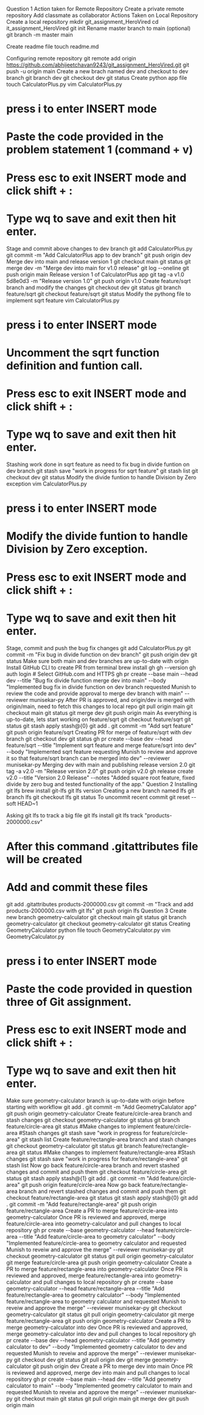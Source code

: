 Question 1
Action taken for Remote Repository
Create a private remote repository
Add classmate as collaborator
Actions Taken on Local Repository
Create a local repository
mkdir git_assignment_HeroVired
cd it_assignment_HeroVired
git init
Rename master branch to main (optional)
git branch -m master main

Create readme file
touch readme.md

Configuring remote repository
git remote add origin https://github.com/abhijeetchavan9243/git_assignment_HeroVired.git
git push -u origin main
Create a new brach named dev and checkout to dev branch
git branch dev
git checkout dev
git status
Create python app file
touch CalculatorPlus.py
vim CalculatorPlus.py
# press i to enter INSERT mode
# Paste the code provided in the problem statement 1 (command + v)
# Press esc to exit INSERT mode and click shift + :
# Type wq to save and exit then hit enter.
Stage and commit above changes to dev branch
git add CalculatorPlus.py
git commit -m "Add CalculatorPlus app to dev branch"
git push origin dev
Merge dev into main and release version 1
git checkout main
git status
git merge dev -m "Merge dev into main for v1.0 release"
git log --oneline
git push origin main
Release version 1 of CalculatorPlus app
git tag -a v1.0 5d8e0d3 -m "Release version 1.0"
git push origin v1.0
Create feature/sqrt branch and modify the changes
git checkout dev
git status
git branch feature/sqrt
git checkout feature/sqrt
git status
Modify the pythong file to implement sqrt feature
vim CalculatorPlus.py
# press i to enter INSERT mode
# Uncomment the sqrt function definition and funtion call.
# Press esc to exit INSERT mode and click shift + :
# Type wq to save and exit then hit enter.
Stashing work done in sqrt feature as need to fix bug in divide funtion on dev branch
git stash save "work in progress for sqrt feature"
git stash list
git checkout dev
git status
Modify the divide funtion to handle Division by Zero exception
vim CalculatorPlus.py
# press i to enter INSERT mode
# Modify the divide funtion to handle Division by Zero exception.
# Press esc to exit INSERT mode and click shift + :
# Type wq to save and exit then hit enter.
Stage, commit and push the bug fix changes
git add CalculatorPlus.py
git commit -m "Fix bug in divide function on dev branch"
git push origin dev
git status
Make sure both main and dev branches are up-to-date with origin
Install GitHub CLI to create PR from terminal
brew install gh
gh --version
gh auth login # Select GitHub.com and HTTPS
gh pr create --base main --head dev --title "Bug fix divide function merge dev into main" --body "Implemented bug fix in divide function on dev branch requested Munish to review the code and provide approval to merge dev branch with main" --reviewer munisekar-py
After PR is approved, and origin/dev is merged with origin/main, need to fetch this changes to local repo
git pull origin main
git checkout main
git status
git merge dev
git push origin main
As everything is up-to-date, lets start working on feature/sqrt
git checkout feature/sqrt
git status
git stash apply stash@{0}
git add .
git commit -m "Add sqrt feature"
git push origin feature/sqrt
Creating PR for merge of feature/sqrt with dev branch
git checkout dev
git status
gh pr create --base dev --head feature/sqrt --title "Implement sqrt feature and merge feature/sqrt into dev" --body "Implemented sqrt feature requesting Munish to review and approve it so that feature/sqrt branch can be merged into dev" --reviewer munisekar-py
Merging dev with main and publishing release version 2.0
git tag -a v2.0 -m "Release version 2.0"
git push origin v2.0
gh release create v2.0 --title "Version 2.0 Release" --notes "Added square root feature, fixed divide by zero bug and tested functionality of the app."
Question 2
Installing git lfs
brew install git-lfs
git lfs version
Creating a new branch named lfs
git branch lfs
git checkout lfs
git status
To uncommit recent commit
git reset --soft HEAD~1

Asking git lfs to track a big file
git lfs install
git lfs track "products-2000000.csv"
# After this command .gitattributes file will be created
# Add and commit these files
git add .gitattributes products-2000000.csv
git commit -m "Track and add products-2000000.csv with git lfs"
git push origin lfs
Question 3
Create new branch geometry-calculator
git checkout main
git status
git branch geometry-calculator
git checkout geometry-calculator
git status
Creating GeometryCalculator python file
touch GeometryCalculator.py
vim GeometryCalculator.py
# press i to enter INSERT mode
# Paste the code provided in question three of Git assignment.
# Press esc to exit INSERT mode and click shift + :
# Type wq to save and exit then hit enter.
Make sure geometry-calculator branch is up-to-date with origin before starting with workflow
git add .
git commit -m "Add GeometryCalulator app"
git push origin geometry-calculator
Create feature/circle-area branch and stash changes
git checkout geometry-calculator
git status
git branch feature/circle-area
git status
#Make changes to implement feature/circle-area
#Stash changes
git stash save "work in progress for feature/circle-area"
git stash list
Create feature/rectangle-area branch and stash changes
git checkout geometry-calculator
git status
git branch feature/rectangle-area
git status
#Make changes to implement feature/rectangle-area
#Stash changes
git stash save "work in progress for feature/rectangle-area"
git stash list
Now go back feature/circle-area branch and revert stashed changes and commit and push them
git checkout feature/circle-area
git status
git stash apply stash@{1}
git add .
git commit -m "Add feature/circle-area"
git push origin feature/circle-area
Now go back feature/rectangle-area branch and revert stashed changes and commit and push them
git checkout feature/rectangle-area
git status
git stash apply stash@{0}
git add .
git commit -m "Add feature/rectangle-area"
git push origin feature/rectangle-area
Create a PR to merge feature/circle-area into geometry-calculator
Once PR is reviewed and approved, merge feature/circle-area into geometry-calculator and pull changes to local repository
gh pr create --base geometry-calculator --head feature/circle-area --title "Add feature/circle-area to geometry calculator" --body "Implemented feature/circle-area to geometry calculator and requested Munish to reveiw and approve the merge" --reviewer munisekar-py
git checkout geometry-calculator
git status
git pull origin geometry-calculator
git merge feature/circle-area
git push origin geometry-calculator
Create a PR to merge feature/rectangle-area into geometry-calculator
Once PR is reviewed and approved, merge feature/rectangle-area into geometry-calculator and pull changes to local repository
gh pr create --base geometry-calculator --head feature/rectangle-area --title "Add feature/rectangle-area to geometry calculator" --body "Implemented feature/rectangle-area to geometry calculator and requested Munish to reveiw and approve the merge" --reviewer munisekar-py
git checkout geometry-calculator
git status
git pull origin geometry-calculator
git merge feature/rectangle-area
git push origin geometry-calculator
Create a PR to merge geometry-calculator into dev
Once PR is reviewed and approved, merge geometry-calculator into dev and pull changes to local repository
gh pr create --base dev --head geometry-calculator --title "Add geometry calculator to dev" --body "Implemented geometry calculator to dev and requested Munish to reveiw and approve the merge" --reviewer munisekar-py
git checkout dev
git status
git pull origin dev
git merge geometry-calculator
git push origin dev
Create a PR to merge dev into main
Once PR is reviewed and approved, merge dev into main and pull changes to local repository
gh pr create --base main --head dev --title "Add geometry calculator to main" --body "Implemented geometry calculator to main and requested Munish to reveiw and approve the merge" --reviewer munisekar-py
git checkout main
git status
git pull origin main
git merge dev
git push origin main
